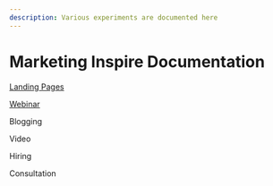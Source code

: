 ```yaml
---
description: Various experiments are documented here
---
```


# Marketing Inspire Documentation

[Landing Pages](landing-page.md)

[Webinar](webinar.md)

Blogging

Video

Hiring

Consultation

